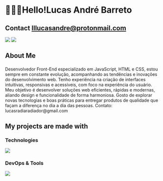 <h1 align="left"> 👨🏻‍💻Hello!Lucas André Barreto</h1>

<h2>Contact <a href="mailto:lllucasandre@protonmail.com">lllucasandre@protonmail.com</a></h2>
<div style"display: inline_block">
    <a href="mailto:lllucasandre@protonmail.com">
            <img src="https://img.shields.io/badge/-ProtonMail-8B8B8B?style=for-the-badge&logo=protonmail&logoColor=white" target="_blank"></a>
    <a href="https://www.linkedin.com/in/lucas-andre98/" target="_blank">
            <img src="https://img.shields.io/badge/-LinkedIn-%230077B5?style=for-the-badge&logo=linkedin&logoColor=white" target="_blank"></a>
</div>

###

<h2 align="left">About Me</h2>

###

<p>
Desenvolvedor Front-End especializado em JavaScript, HTML e CSS, estou sempre em constante evolução, acompanhando as tendências e inovações do desenvolvimento web. Tenho experiência na criação de interfaces intuitivas, responsivas e acessíveis, com foco na experiência do usuário. Meu objetivo é desenvolver soluções web eficientes, rápidas e modernas, aliando design e funcionalidade de forma harmoniosa. Gosto de explorar novas tecnologias e boas práticas para entregar produtos de qualidade que façam a diferença no dia a dia das pessoas.
Contato: lucasradiaradiador@gmail.com
</p>
  
###

<h2 align="left">My projects are made with</h2>

###

 <strong><h3>Technologies</h3></strong>

<div>
  <img src="https://skillicons.dev/icons?i=javascript,html,css,vue,electron,python,figma" />
</div>

 <strong><h3>DevOps & Tools</h3></strong>

<div>
 <img src="https://skillicons.dev/icons?i=git,github,vscode" />
</div>


